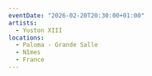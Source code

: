 ```yaml
---
eventDate: "2026-02-20T20:30:00+01:00"
artists:
  - Yuston XIII
locations:
  - Paloma - Grande Salle
  - Nîmes
  - France
---
```


